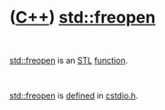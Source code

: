 
 

 

 

 

 

([C++](Cpp.md)) [std::freopen](CppStdFreopen.md)
===============================================

 

[std::freopen](CppStdFreopen.md) is an [STL](CppStl.md)
[function](CppFunction.md).

 

[std::freopen](CppStdFreopen.md) is [defined](CppDefinition.md) in
[cstdio.h](CppCstdioH.md).

 

 

 

 

 

 

